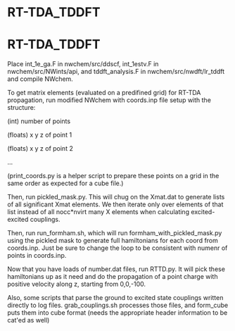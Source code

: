 # RT-TDA_TDDFT
# RT-TDA_TDDFT

Place int_1e_ga.F in nwchem/src/ddscf, int_1estv.F in nwchem/src/NWints/api, and tddft_analysis.F in nwchem/src/nwdft/lr_tddft and compile NWchem. 

To get matrix elements (evaluated on a predifined grid) for RT-TDA propagation, run modified NWchem with coords.inp file setup with the structure:

(int) number of points

(floats) x y z of point 1

(floats) x y z of point 2

...

(print_coords.py is a helper script to prepare these points on a grid in the same order as expected for a cube file.)

Then, run pickled_mask.py.  This will chug on the Xmat.dat to generate lists of all significant Xmat elements.  We then iterate only over elements of that list instead of all nocc*nvirt many X elements when calculating excited-excited couplings.

Then, run run_formham.sh, which will run formham_with_pickled_mask.py using the pickled mask to generate full hamiltonians for each coord from coords.inp.  Just be sure to  change the loop to be consistent with numenr of points in coords.inp.

Now that you have loads of number.dat files, run RTTD.py.  It will pick these hamiltonians up as it need and do the propagation of a point charge with positive velocity along z, starting from 0,0,-100.

Also, some scripts that parse the ground to excited state couplings written directly to log files.  grab_couplings.sh processes those files, and form_cube puts them into cube format (needs the appropriate header information to be cat'ed as well)
